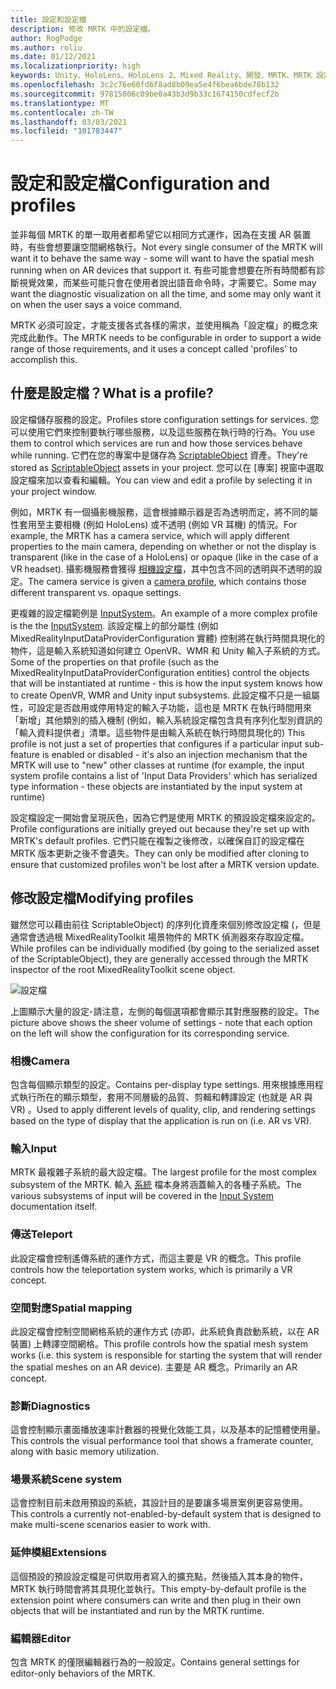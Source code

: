 ```yaml
---
title: 設定和設定檔
description: 修改 MRTK 中的設定檔。
author: RogPodge
ms.author: roliu
ms.date: 01/12/2021
ms.localizationpriority: high
keywords: Unity、HoloLens、HoloLens 2、Mixed Reality、開發、MRTK、MRTK 設定檔
ms.openlocfilehash: 3c2c76e60fd6f8ad8b09ea5e4f6bea6bde78b132
ms.sourcegitcommit: 97815006c09be0a43b3d9b33c1674150cdfecf2b
ms.translationtype: MT
ms.contentlocale: zh-TW
ms.lasthandoff: 03/03/2021
ms.locfileid: "101783447"
---
```

# <a name="configuration-and-profiles"></a><span data-ttu-id="70e9a-104">設定和設定檔</span><span class="sxs-lookup"><span data-stu-id="70e9a-104">Configuration and profiles</span></span>

<span data-ttu-id="70e9a-105">並非每個 MRTK 的單一取用者都希望它以相同方式運作，因為在支援 AR 裝置時，有些會想要讓空間網格執行。</span><span class="sxs-lookup"><span data-stu-id="70e9a-105">Not every single consumer of the MRTK will want it to behave the same way - some will want to have the spatial mesh running when on AR devices that support it.</span></span> <span data-ttu-id="70e9a-106">有些可能會想要在所有時間都有診斷視覺效果，而某些可能只會在使用者說出語音命令時，才需要它。</span><span class="sxs-lookup"><span data-stu-id="70e9a-106">Some may want the diagnostic visualization on all the time, and some may only want it on when the user says a voice command.</span></span>

<span data-ttu-id="70e9a-107">MRTK 必須可設定，才能支援各式各樣的需求，並使用稱為「設定檔」的概念來完成此動作。</span><span class="sxs-lookup"><span data-stu-id="70e9a-107">The MRTK needs to be configurable in order to support a wide range of those requirements, and it uses a concept called 'profiles' to accomplish this.</span></span>

## <a name="what-is-a-profile"></a><span data-ttu-id="70e9a-108">什麼是設定檔？</span><span class="sxs-lookup"><span data-stu-id="70e9a-108">What is a profile?</span></span>

<span data-ttu-id="70e9a-109">設定檔儲存服務的設定。</span><span class="sxs-lookup"><span data-stu-id="70e9a-109">Profiles store configuration settings for services.</span></span> <span data-ttu-id="70e9a-110">您可以使用它們來控制要執行哪些服務，以及這些服務在執行時的行為。</span><span class="sxs-lookup"><span data-stu-id="70e9a-110">You use them to control which services are run and how those services behave while running.</span></span> <span data-ttu-id="70e9a-111">它們在您的專案中是儲存為 [ScriptableObject](https://docs.unity3d.com/Manual/class-ScriptableObject.html) 資產。</span><span class="sxs-lookup"><span data-stu-id="70e9a-111">They're stored as [ScriptableObject](https://docs.unity3d.com/Manual/class-ScriptableObject.html) assets in your project.</span></span> <span data-ttu-id="70e9a-112">您可以在 [專案] 視窗中選取設定檔來加以查看和編輯。</span><span class="sxs-lookup"><span data-stu-id="70e9a-112">You can view and edit a profile by selecting it in your project window.</span></span>

<span data-ttu-id="70e9a-113">例如，MRTK 有一個攝影機服務，這會根據顯示器是否為透明而定，將不同的屬性套用至主要相機 (例如 HoloLens) 或不透明 (例如 VR 耳機) 的情況。</span><span class="sxs-lookup"><span data-stu-id="70e9a-113">For example, the MRTK has a camera service, which will apply different properties to the main camera, depending on whether or not the display is transparent (like in the case of a HoloLens) or opaque (like in the case of a VR headset).</span></span> <span data-ttu-id="70e9a-114">攝影機服務會獲得 [相機設定檔](https://github.com/microsoft/MixedRealityToolkit-Unity/blob/mrtk_release/Assets/MixedRealityToolkit/Definitions/MixedRealityCameraProfile.cs)，其中包含不同的透明與不透明的設定。</span><span class="sxs-lookup"><span data-stu-id="70e9a-114">The camera service is given a [camera profile](https://github.com/microsoft/MixedRealityToolkit-Unity/blob/mrtk_release/Assets/MixedRealityToolkit/Definitions/MixedRealityCameraProfile.cs), which contains those different transparent vs. opaque settings.</span></span>

<span data-ttu-id="70e9a-115">更複雜的設定檔範例是 [InputSystem](https://github.com/microsoft/MixedRealityToolkit-Unity/blob/mrtk_release/Assets/MixedRealityToolkit/Definitions/InputSystem/MixedRealityInputSystemProfile.cs)。</span><span class="sxs-lookup"><span data-stu-id="70e9a-115">An example of a more complex profile is the the [InputSystem](https://github.com/microsoft/MixedRealityToolkit-Unity/blob/mrtk_release/Assets/MixedRealityToolkit/Definitions/InputSystem/MixedRealityInputSystemProfile.cs).</span></span>
<span data-ttu-id="70e9a-116">該設定檔上的部分屬性 (例如 MixedRealityInputDataProviderConfiguration 實體) 控制將在執行時間具現化的物件，這是輸入系統知道如何建立 OpenVR、WMR 和 Unity 輸入子系統的方式。</span><span class="sxs-lookup"><span data-stu-id="70e9a-116">Some of the properties on that profile (such as the MixedRealityInputDataProviderConfiguration entities) control the objects that will be instantiated at runtime - this is how the input system knows how to create OpenVR, WMR and Unity input subsystems.</span></span> <span data-ttu-id="70e9a-117">此設定檔不只是一組屬性，可設定是否啟用或停用特定的輸入子功能，這也是 MRTK 在執行時間用來「新增」其他類別的插入機制 (例如，輸入系統設定檔包含具有序列化型別資訊的「輸入資料提供者」清單。這些物件是由輸入系統在執行時間具現化的) </span><span class="sxs-lookup"><span data-stu-id="70e9a-117">This profile is not just a set of properties that configures if a particular input sub-feature is enabled or disabled - it's also an injection mechanism that the MRTK will use to "new" other classes at runtime (for example, the input system profile contains a list of 'Input Data Providers' which has serialized type information - these objects are instantiated by the input system at runtime)</span></span>

<span data-ttu-id="70e9a-118">設定檔設定一開始會呈現灰色，因為它們是使用 MRTK 的預設設定檔來設定的。</span><span class="sxs-lookup"><span data-stu-id="70e9a-118">Profile configurations are initially greyed out because they're set up with MRTK's default profiles.</span></span>
<span data-ttu-id="70e9a-119">它們只能在複製之後修改，以確保自訂的設定檔在 MRTK 版本更新之後不會遺失。</span><span class="sxs-lookup"><span data-stu-id="70e9a-119">They can only be modified after cloning to ensure that customized profiles won't be lost after a MRTK version update.</span></span>

## <a name="modifying-profiles"></a><span data-ttu-id="70e9a-120">修改設定檔</span><span class="sxs-lookup"><span data-stu-id="70e9a-120">Modifying profiles</span></span>

<span data-ttu-id="70e9a-121">雖然您可以藉由前往 ScriptableObject) 的序列化資產來個別修改設定檔 (，但是通常會透過根 MixedRealityToolkit 場景物件的 MRTK 偵測器來存取設定檔。</span><span class="sxs-lookup"><span data-stu-id="70e9a-121">While profiles can be individually modified (by going to the serialized asset of the ScriptableObject), they are generally accessed through the MRTK inspector of the root MixedRealityToolkit scene object.</span></span>

![設定檔](../features/Images/Profiles/input_profile.png)

<span data-ttu-id="70e9a-123">上圖顯示大量的設定-請注意，左側的每個選項都會顯示其對應服務的設定。</span><span class="sxs-lookup"><span data-stu-id="70e9a-123">The picture above shows the sheer volume of settings - note that each option on the left will show the configuration for its corresponding service.</span></span>

### <a name="camera"></a><span data-ttu-id="70e9a-124">相機</span><span class="sxs-lookup"><span data-stu-id="70e9a-124">Camera</span></span>

<span data-ttu-id="70e9a-125">包含每個顯示類型的設定。</span><span class="sxs-lookup"><span data-stu-id="70e9a-125">Contains per-display type settings.</span></span> <span data-ttu-id="70e9a-126">用來根據應用程式執行所在的顯示類型，套用不同層級的品質、剪輯和轉譯設定 (也就是 AR 與 VR) 。</span><span class="sxs-lookup"><span data-stu-id="70e9a-126">Used to apply different levels of quality, clip, and rendering settings based on the type of display that the application is run on (i.e. AR vs VR).</span></span>

### <a name="input"></a><span data-ttu-id="70e9a-127">輸入</span><span class="sxs-lookup"><span data-stu-id="70e9a-127">Input</span></span>

<span data-ttu-id="70e9a-128">MRTK 最複雜子系統的最大設定檔。</span><span class="sxs-lookup"><span data-stu-id="70e9a-128">The largest profile for the most complex subsystem of the MRTK.</span></span> <span data-ttu-id="70e9a-129">輸入 [系統](InputSystem/Terminology.md) 檔本身將涵蓋輸入的各種子系統。</span><span class="sxs-lookup"><span data-stu-id="70e9a-129">The various subsystems of input will be covered in the [Input System](InputSystem/Terminology.md) documentation itself.</span></span>

### <a name="teleport"></a><span data-ttu-id="70e9a-130">傳送</span><span class="sxs-lookup"><span data-stu-id="70e9a-130">Teleport</span></span>

<span data-ttu-id="70e9a-131">此設定檔會控制遙傳系統的運作方式，而這主要是 VR 的概念。</span><span class="sxs-lookup"><span data-stu-id="70e9a-131">This profile controls how the teleportation system works, which is primarily a VR concept.</span></span>

### <a name="spatial-mapping"></a><span data-ttu-id="70e9a-132">空間對應</span><span class="sxs-lookup"><span data-stu-id="70e9a-132">Spatial mapping</span></span>

<span data-ttu-id="70e9a-133">此設定檔會控制空間網格系統的運作方式 (亦即，此系統負責啟動系統，以在 AR 裝置) 上轉譯空間網格。</span><span class="sxs-lookup"><span data-stu-id="70e9a-133">This profile controls how the spatial mesh system works (i.e. this system is responsible for starting the system that will render the spatial meshes on an AR device).</span></span> <span data-ttu-id="70e9a-134">主要是 AR 概念。</span><span class="sxs-lookup"><span data-stu-id="70e9a-134">Primarily an AR concept.</span></span>

### <a name="diagnostics"></a><span data-ttu-id="70e9a-135">診斷</span><span class="sxs-lookup"><span data-stu-id="70e9a-135">Diagnostics</span></span>

<span data-ttu-id="70e9a-136">這會控制顯示畫面播放速率計數器的視覺化效能工具，以及基本的記憶體使用量。</span><span class="sxs-lookup"><span data-stu-id="70e9a-136">This controls the visual performance tool that shows a framerate counter, along with basic memory utilization.</span></span>

### <a name="scene-system"></a><span data-ttu-id="70e9a-137">場景系統</span><span class="sxs-lookup"><span data-stu-id="70e9a-137">Scene system</span></span>

<span data-ttu-id="70e9a-138">這會控制目前未啟用預設的系統，其設計目的是要讓多場景案例更容易使用。</span><span class="sxs-lookup"><span data-stu-id="70e9a-138">This controls a currently not-enabled-by-default system that is designed to make multi-scene scenarios easier to work with.</span></span>

### <a name="extensions"></a><span data-ttu-id="70e9a-139">延伸模組</span><span class="sxs-lookup"><span data-stu-id="70e9a-139">Extensions</span></span>

<span data-ttu-id="70e9a-140">這個預設的預設設定檔是可供取用者寫入的擴充點，然後插入其本身的物件，MRTK 執行時間會將其具現化並執行。</span><span class="sxs-lookup"><span data-stu-id="70e9a-140">This empty-by-default profile is the extension point where consumers can write and then plug in their own objects that will be instantiated and run by the MRTK runtime.</span></span>

### <a name="editor"></a><span data-ttu-id="70e9a-141">編輯器</span><span class="sxs-lookup"><span data-stu-id="70e9a-141">Editor</span></span>

<span data-ttu-id="70e9a-142">包含 MRTK 的僅限編輯器行為的一般設定。</span><span class="sxs-lookup"><span data-stu-id="70e9a-142">Contains general settings for editor-only behaviors of the MRTK.</span></span>
